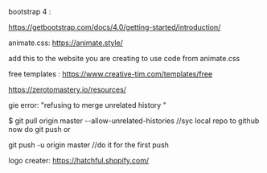 bootstrap 4 :

https://getbootstrap.com/docs/4.0/getting-started/introduction/

animate.css:
https://animate.style/

add this to the website you are creating to use code from animate.css

<head>
  <link
    rel="stylesheet"
    href="https://cdnjs.cloudflare.com/ajax/libs/animate.css/4.0.0/animate.min.css"
  />
</head>

free templates :
  https://www.creative-tim.com/templates/free
  
  https://zerotomastery.io/resources/

gie error: "refusing to merge unrelated history "

$ git pull origin master --allow-unrelated-histories //syc local repo to github
 now do git push
 or
 
 git push -u origin master //do it for the first push
 
 logo creater:
 https://hatchful.shopify.com/
